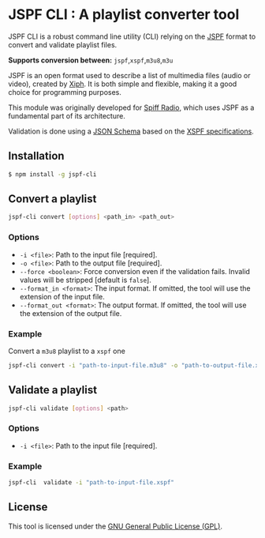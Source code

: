 JSPF CLI : A playlist converter tool
===============

JSPF CLI is a robust command line utility (CLI) relying on the [JSPF](https://www.xspf.org/jspf) format to convert and validate playlist files.

**Supports conversion between:** `jspf`,`xspf`,`m3u8`,`m3u`

JSPF is an open format used to describe a list of multimedia files (audio or video), created by [Xiph](https://xiph.org/).
It is both simple and flexible, making it a good choice for programming purposes.

This module was originally developed for [Spiff Radio](https://spiff-radio.org/), which uses JSPF as a fundamental part of its architecture.

Validation is done using a [JSON Schema](https://github.com/spiff-radio/jspf-cli/blob/main/src/entities/jspf/jspf-schema.json) based on the [XSPF specifications](https://www.xspf.org/spec).

## Installation

```sh
$ npm install -g jspf-cli
```

## Convert a playlist

```sh
jspf-cli convert [options] <path_in> <path_out>
```

### Options


- `-i <file>`: Path to the input file [required].
- `-o <file>`: Path to the output file [required].
- `--force <boolean>`: Force conversion even if the validation fails.  Invalid values will be stripped [default is `false`].
- `--format_in <format>`: The input format. If omitted, the tool will use the extension of the input file.
- `--format_out <format>`: The output format. If omitted, the tool will use the extension of the output file.

### Example

Convert a `m3u8` playlist to a `xspf` one

```sh
jspf-cli convert -i "path-to-input-file.m3u8" -o "path-to-output-file.xspf"
```

## Validate a playlist

```sh
jspf-cli validate [options] <path>
```

### Options


- `-i <file>`: Path to the input file [required].

### Example

```sh
jspf-cli  validate -i "path-to-input-file.xspf"
```

## License

This tool is licensed under the [GNU General Public License (GPL)](https://www.gnu.org/licenses/gpl-3.0.en.html).
